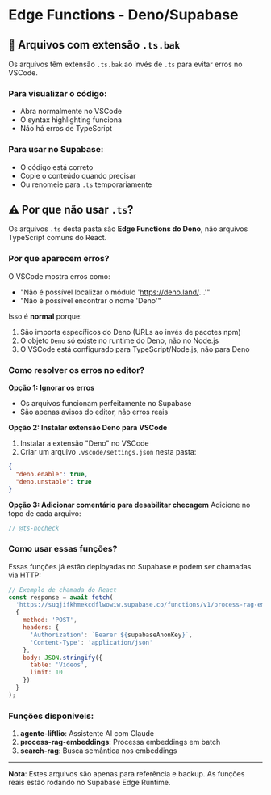 # Edge Functions - Deno/Supabase

## 📌 Arquivos com extensão `.ts.bak`

Os arquivos têm extensão `.ts.bak` ao invés de `.ts` para evitar erros no VSCode.

### Para visualizar o código:
- Abra normalmente no VSCode
- O syntax highlighting funciona
- Não há erros de TypeScript

### Para usar no Supabase:
- O código está correto
- Copie o conteúdo quando precisar
- Ou renomeie para `.ts` temporariamente

## ⚠️ Por que não usar `.ts`?

Os arquivos `.ts` desta pasta são **Edge Functions do Deno**, não arquivos TypeScript comuns do React.

### Por que aparecem erros?

O VSCode mostra erros como:
- "Não é possível localizar o módulo 'https://deno.land/...'"
- "Não é possível encontrar o nome 'Deno'"

Isso é **normal** porque:
1. São imports específicos do Deno (URLs ao invés de pacotes npm)
2. O objeto `Deno` só existe no runtime do Deno, não no Node.js
3. O VSCode está configurado para TypeScript/Node.js, não para Deno

### Como resolver os erros no editor?

**Opção 1: Ignorar os erros**
- Os arquivos funcionam perfeitamente no Supabase
- São apenas avisos do editor, não erros reais

**Opção 2: Instalar extensão Deno para VSCode**
1. Instalar a extensão "Deno" no VSCode
2. Criar um arquivo `.vscode/settings.json` nesta pasta:
```json
{
  "deno.enable": true,
  "deno.unstable": true
}
```

**Opção 3: Adicionar comentário para desabilitar checagem**
Adicione no topo de cada arquivo:
```typescript
// @ts-nocheck
```

### Como usar essas funções?

Essas funções já estão deployadas no Supabase e podem ser chamadas via HTTP:

```javascript
// Exemplo de chamada do React
const response = await fetch(
  'https://suqjifkhmekcdflwowiw.supabase.co/functions/v1/process-rag-embeddings',
  {
    method: 'POST',
    headers: {
      'Authorization': `Bearer ${supabaseAnonKey}`,
      'Content-Type': 'application/json'
    },
    body: JSON.stringify({
      table: 'Videos',
      limit: 10
    })
  }
);
```

### Funções disponíveis:

1. **agente-liftlio**: Assistente AI com Claude
2. **process-rag-embeddings**: Processa embeddings em batch
3. **search-rag**: Busca semântica nos embeddings

---

**Nota**: Estes arquivos são apenas para referência e backup. As funções reais estão rodando no Supabase Edge Runtime.